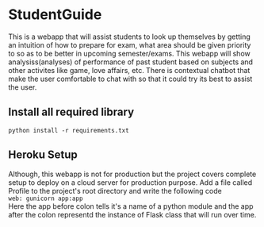 # StudentGuide
This is a webapp that will assist students to look up themselves by getting an intuition of how to prepare for exam, what area should be given priority to so as to be better in upcoming semester/exams. This webapp will show analysiss(analyses) of performance of past student based on subjects and other activites like game, love affairs, etc. There is contextual chatbot that make the user comfortable to chat with so that it could try its best to assist the user.
## Install all required library
`python install -r requirements.txt`
## Heroku Setup
Although, this webapp is not for production but the project covers complete setup to deploy on a cloud server for production purpose. Add a file called Profile to the project's root directory and write the following code <br />
`web: gunicorn app:app` <br />
Here the app before colon tells it's a name of a python module and the app after the colon representd the instance of Flask class that will run over time.

